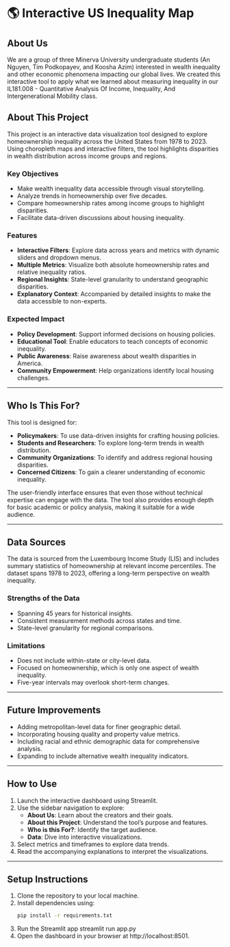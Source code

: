 # :earth_americas: Interactive US Inequality Map

## About Us

We are a group of three Minerva University undergraduate students (An Nguyen, Tim Podkopayev, and Koosha Azim)  interested in wealth inequality and other economic phenomena impacting our global lives. We created this interactive tool to apply what we learned about measuring inequality in our IL181.008 - Quantitative Analysis Of Income, Inequality, And Intergenerational Mobility class.

## About This Project
This project is an interactive data visualization tool designed to explore homeownership inequality across the United States from 1978 to 2023. Using choropleth maps and interactive filters, the tool highlights disparities in wealth distribution across income groups and regions.

### Key Objectives
- Make wealth inequality data accessible through visual storytelling.
- Analyze trends in homeownership over five decades.
- Compare homeownership rates among income groups to highlight disparities.
- Facilitate data-driven discussions about housing inequality.

### Features
- **Interactive Filters**: Explore data across years and metrics with dynamic sliders and dropdown menus.
- **Multiple Metrics**: Visualize both absolute homeownership rates and relative inequality ratios.
- **Regional Insights**: State-level granularity to understand geographic disparities.
- **Explanatory Context**: Accompanied by detailed insights to make the data accessible to non-experts.

### Expected Impact
- **Policy Development**: Support informed decisions on housing policies.
- **Educational Tool**: Enable educators to teach concepts of economic inequality.
- **Public Awareness**: Raise awareness about wealth disparities in America.
- **Community Empowerment**: Help organizations identify local housing challenges.

---

## Who Is This For?
This tool is designed for:
- **Policymakers**: To use data-driven insights for crafting housing policies.
- **Students and Researchers**: To explore long-term trends in wealth distribution.
- **Community Organizations**: To identify and address regional housing disparities.
- **Concerned Citizens**: To gain a clearer understanding of economic inequality.

The user-friendly interface ensures that even those without technical expertise can engage with the data. The tool also provides enough depth for basic academic or policy analysis, making it suitable for a wide audience.

---

## Data Sources
The data is sourced from the Luxembourg Income Study (LIS) and includes summary statistics of homeownership at relevant income percentiles. The dataset spans 1978 to 2023, offering a long-term perspective on wealth inequality.

### Strengths of the Data
- Spanning 45 years for historical insights.
- Consistent measurement methods across states and time.
- State-level granularity for regional comparisons.

### Limitations
- Does not include within-state or city-level data.
- Focused on homeownership, which is only one aspect of wealth inequality.
- Five-year intervals may overlook short-term changes.

---

## Future Improvements
- Adding metropolitan-level data for finer geographic detail.
- Incorporating housing quality and property value metrics.
- Including racial and ethnic demographic data for comprehensive analysis.
- Expanding to include alternative wealth inequality indicators.

---

## How to Use
1. Launch the interactive dashboard using Streamlit.
2. Use the sidebar navigation to explore:
   - **About Us**: Learn about the creators and their goals.
   - **About this Project**: Understand the tool’s purpose and features.
   - **Who is this For?**: Identify the target audience.
   - **Data**: Dive into interactive visualizations.
3. Select metrics and timeframes to explore data trends.
4. Read the accompanying explanations to interpret the visualizations.

---

## Setup Instructions
1. Clone the repository to your local machine.
2. Install dependencies using:
   ```bash
   pip install -r requirements.txt
3. Run the Streamlit app
   streamlit run app.py
4. Open the dashboard in your browser at http://localhost:8501.
